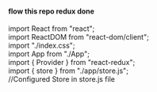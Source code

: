 <h4>flow this repo redux done</h4>

<p>
import React from "react";<br/>
import ReactDOM from "react-dom/client";<br/>
import "./index.css";<br/>
import App from "./App";<br/>
import { Provider } from "react-redux";<br/>
import { store } from "./app/store.js"; <br/>
//Configured Store in store.js file<br/>
</p>
